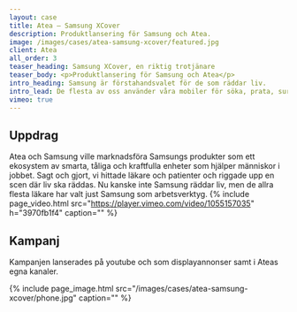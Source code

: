 ```yaml
---
layout: case
title: Atea – Samsung XCover
description: Produktlansering för Samsung och Atea. 
image: /images/cases/atea-samsung-xcover/featured.jpg
client: Atea
all_order: 3
teaser_heading: Samsung XCover, en riktig trotjänare
teaser_body: <p>Produktlansering för Samsung och Atea</p>
intro_heading: Samsung är förstahandsvalet för de som räddar liv.
intro_lead: De flesta av oss använder våra mobiler för söka, prata, surfa. De som har en Samsung XCover7 räddar liv. 
vimeo: true
---
```


## Uppdrag

Atea och Samsung ville marknadsföra Samsungs produkter som ett ekosystem av smarta, tåliga och kraftfulla enheter som hjälper människor i jobbet. Sagt och gjort, vi hittade läkare och patienter och riggade upp en scen där liv ska räddas. Nu kanske inte Samsung räddar liv, men de allra flesta läkare har valt just Samsung som arbetsverktyg. 
{%
  include page_video.html
  src="https://player.vimeo.com/video/1055157035"
  h="3970fb1f4"
  caption=""
%}

## Kampanj

Kampanjen lanserades på youtube och som displayannonser samt i Ateas egna kanaler. 

{%
  include page_image.html
  src="/images/cases/atea-samsung-xcover/phone.jpg"
  caption=""
%}
